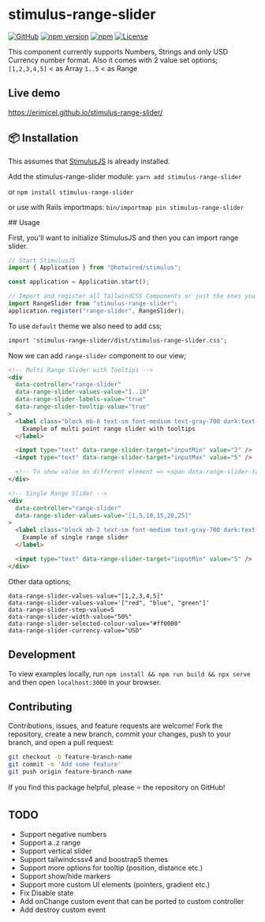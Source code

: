 # stimulus-range-slider

[![GitHub](https://img.shields.io/github/v/release/erimicel/stimulus-range-slider?style=flat-square)](https://github.com/erimicel/stimulus-range-slider)
[![npm version](https://img.shields.io/npm/v/stimulus-range-slider?style=flat-square)](https://www.npmjs.com/package/stimulus-range-slider)
[![npm](https://img.shields.io/npm/dm/stimulus-range-slider?label=npm&style=flat-square)](https://www.npmjs.com/package/stimulus-range-slider)
[![License](https://img.shields.io/github/license/erimicel/stimulus-range-slider?style=flat-square)](LICENSE)

This component currently supports Numbers, Strings and only USD Currency number format.
Also it comes with 2 value set options;
`[1,2,3,4,5]` < as Array
`1..5` < as Range

## Live demo

https://erimicel.github.io/stimulus-range-slider/

## 📦 Installation

This assumes that [StimulusJS](https://stimulus.hotwired.dev/) is already installed.

Add the stimulus-range-slider module:
`yarn add stimulus-range-slider`

or
`npm install stimulus-range-slider`

or use with Rails importmaps:
`bin/importmap pin stimulus-range-slider`

## Usage

First, you'll want to initialize StimulusJS and then you can import range slider.

```js
// Start StimulusJS
import { Application } from "@hotwired/stimulus";

const application = Application.start();

// Import and register all TailwindCSS Components or just the ones you need
import RangeSlider from "stimulus-range-slider";
application.register("range-slider", RangeSlider);
```

To use `default` theme we also need to add css;

```css
import 'stimulus-range-slider/dist/stimulus-range-slider.css';
```

Now we can add `range-slider` component to our view;

```html
<!-- Multi Range Slider with Tooltips -->
<div
  data-controller="range-slider"
  data-range-slider-values-value="1..10"
  data-range-slider-labels-value="true"
  data-range-slider-tooltip-value="true"
>
  <label class="block mb-8 text-sm font-medium text-gray-700 dark:text-white">
    Example of multi point range slider with tooltips
  </label>

  <input type="text" data-range-slider-target="inputMin" value="2" />
  <input type="text" data-range-slider-target="inputMax" value="5" />

  <!-- To show value on different element => <span data-range-slider-target="value"></span> -->
</div>

<!-- Single Range Slider -->
<div
  data-controller="range-slider"
  data-range-slider-values-value="[1,5,10,15,20,25]"
>
  <label class="block mb-2 text-sm font-medium text-gray-700 dark:text-white">
    Example of single range slider
  </label>

  <input type="text" data-range-slider-target="inputMin" value="5" />
</div>
```

Other data options;

```
data-range-slider-values-value="[1,2,3,4,5]"
data-range-slider-values-value='["red", "blue", "green"]'
data-range-slider-step-value=5
data-range-slider-width-value="50%"
data-range-slider-selected-colour-value="#ff0000"
data-range-slider-currency-value="USD"
```

## Development

To view examples locally, run `npm install && npm run build && npx serve` and then open `localhost:3000` in your browser.

## Contributing

Contributions, issues, and feature requests are welcome! Fork the repository, create a new branch, commit your changes, push to your branch, and open a pull request:

```bash
git checkout -b feature-branch-name
git commit -m 'Add some feature'
git push origin feature-branch-name
```

If you find this package helpful, please ⭐ the repository on GitHub!

## TODO

- Support negative numbers
- Support a..z range
- Support vertical slider
- Support tailwindcssv4 and boostrap5 themes
- Support more options for tooltip (position, distance etc.)
- Support show/hide markers
- Support more custom UI elements (pointers, gradient etc.)
- Fix Disable state
- Add onChange custom event that can be ported to custom controller
- Add destroy custom event
